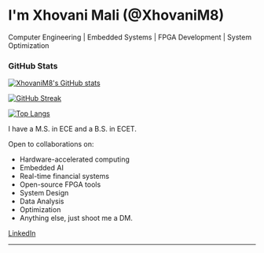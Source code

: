 # I'm Xhovani Mali (@XhovaniM8)
Computer Engineering | Embedded Systems | FPGA Development | System Optimization

### GitHub Stats

[![XhovaniM8's GitHub stats](https://github-readme-stats.vercel.app/api?username=XhovaniM8)](https://github.com/anuraghazra/github-readme-stats)

[![GitHub Streak](https://streak-stats.demolab.com/?user=XhovaniM8&theme=default)](https://git.io/streak-stats)

[![Top Langs](https://github-readme-stats.vercel.app/api/top-langs/?username=XhovaniM8)](https://github.com/anuraghazra/github-readme-stats)

I have a M.S. in ECE and a B.S. in ECET.

Open to collaborations on:
- Hardware-accelerated computing
- Embedded AI
- Real-time financial systems
- Open-source FPGA tools
- System Design
- Data Analysis
- Optimization
- Anything else, just shoot me a DM. 

[LinkedIn](https://www.linkedin.com/in/xhovanimali/)

---

<!---
XhovaniM8/XhovaniM8 is a ✨ special ✨ repository because its `README.md` (this file) appears on your GitHub profile.
You can click the Preview link to take a look at your changes.
--->
